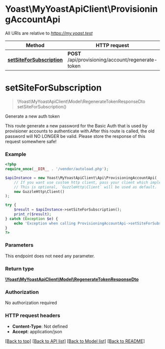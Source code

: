 # Yoast\MyYoastApiClient\ProvisioningAccountApi

All URIs are relative to *https://my.yoast.test*

Method | HTTP request | Description
------------- | ------------- | -------------
[**setSiteForSubscription**](ProvisioningAccountApi.md#setsiteforsubscription) | **POST** /api/provisioning/account/regenerate-token | Generate a new auth token

# **setSiteForSubscription**
> \Yoast\MyYoastApiClient\Model\RegenerateTokenResponseDto setSiteForSubscription()

Generate a new auth token

This route generate a new password for the Basic Auth that is used by provisioner accounts to authenticate with.After this route is called, the old password will NO LONGER be valid. Please store the response of this request somewhere safe!

### Example
```php
<?php
require_once(__DIR__ . '/vendor/autoload.php');

$apiInstance = new Yoast\MyYoastApiClient\Api\ProvisioningAccountApi(
    // If you want use custom http client, pass your client which implements `GuzzleHttp\ClientInterface`.
    // This is optional, `GuzzleHttp\Client` will be used as default.
    new GuzzleHttp\Client()
);

try {
    $result = $apiInstance->setSiteForSubscription();
    print_r($result);
} catch (Exception $e) {
    echo 'Exception when calling ProvisioningAccountApi->setSiteForSubscription: ', $e->getMessage(), PHP_EOL;
}
?>
```

### Parameters
This endpoint does not need any parameter.

### Return type

[**\Yoast\MyYoastApiClient\Model\RegenerateTokenResponseDto**](../Model/RegenerateTokenResponseDto.md)

### Authorization

No authorization required

### HTTP request headers

 - **Content-Type**: Not defined
 - **Accept**: application/json

[[Back to top]](#) [[Back to API list]](../../README.md#documentation-for-api-endpoints) [[Back to Model list]](../../README.md#documentation-for-models) [[Back to README]](../../README.md)

